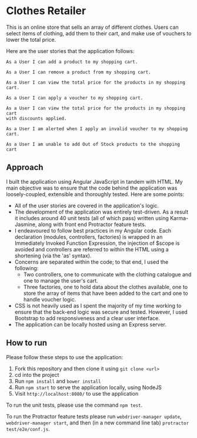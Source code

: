 Clothes Retailer
===============

This is an online store that sells an array of different clothes. Users can select items of clothing, add them to their cart, and make use of vouchers to lower the total price.

Here are the user stories that the application follows:

```
As a User I can add a product to my shopping cart.

As a User I can remove a product from my shopping cart.

As a User I can view the total price for the products in my shopping cart.

As a User I can apply a voucher to my shopping cart.

As a User I can view the total price for the products in my shopping cart
with discounts applied.

As a User I am alerted when I apply an invalid voucher to my shopping
cart.

As a User I am unable to add Out of Stock products to the shopping cart
```

Approach
--------
I built the application using Angular JavaScript in tandem with HTML. My main objective was to ensure that the code behind the application was loosely-coupled, extensible and thoroughly tested. Here are some points:

* All of the user stories are covered in the application's logic.
* The development of the application was entirely test-driven. As a result it includes around 40 unit tests (all of which pass) written using Karma-Jasmine, along with front end Protractor feature tests.
* I endeavoured to follow best practices in my Angular code. Each declaration (modules, controllers, factories) is wrapped in an Immediately Invoked Function Expression, the injection of $scope is avoided and controllers are referred to within the HTML using a shortening (via the 'as' syntax).
* Concerns are separated within the code; to that end, I used the following:
  * Two controllers, one to communicate with the clothing catalogue and one to manage the user's cart.
  * Three factories, one to hold data about the clothes available, one to store the array of items that have been added to the cart and one to handle voucher logic.
* CSS is not heavily used as I spent the majority of my time working to ensure that the back-end logic was secure and tested. However, I used Bootstrap to add responsiveness and a clear user interface.
* The application can be locally hosted using an Express server.

How to run
----------
Please follow these steps to use the application:

1. Fork this repository and then clone it using `git clone <url>`
2. cd into the project
3. Run `npm install` and `bower install`
4. Run `npm start` to serve the application locally, using NodeJS
5. Visit `http://localhost:8080/` to use the application

To run the unit tests, please use the command `npm test`.

To run the Protractor feature tests please run `webdriver-manager update`, `webdriver-manager start`, and then (in a new command line tab) `protractor test/e2e/conf.js`.
